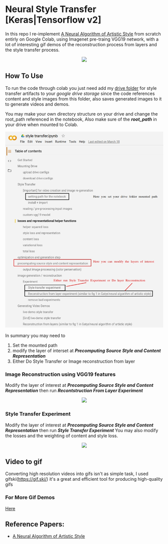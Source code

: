 # Neural Style Transfer [Keras|Tensorflow v2]

In this repo I re-implement [A Neural Algorithm of Artistic Style](http://arxiv.org/pdf/1508.06576v2.pdf) from scratch entirly on Google Colab, using Imagenet pre-traing VGG19 network, with a lot of interesting gif demos of the reconstruction process from layers and the style transfer process.

<p align="center">
  <img src="https://github.com/mohammed-elkomy/neural-style-transfer-tensorflow/blob/master/gifs/x2.gif"  />
</p>

## How To Use
To run the code through colab you just need add my [drive folder](https://drive.google.com/drive/u/4/folders/1j6AmahNcJ3seM7Davwz2CuXCN87FQQjZ) for style transfer artifacts to your *google drive storage* since the code references content and style images from this folder, also saves generated images to it to generate videos and demos.

You may make your own directory structure on your drive and change the root_path referenced in the notebook, Also make sure of the **_root_path_**  in your drive when mounted to Colab.

<p align="center">
  <img src="https://github.com/mohammed-elkomy/neural-style-transfer-tensorflow/blob/master/gifs/style.jpg"  />
</p>

In summary you may need to 
1) Set the mounted path 
2) modify the layer of interset at **_Precomputing Source Style and Content Representation_**
3) Either Do Style Transfer or Image reconstruction from layer 

### Image Reconstruction using VGG19 features
Modify the layer of interest at **_Precomputing Source Style and Content Representation_** then run **_Recontstruction From Layer Experiment_**

<p align="center">
  <img src="https://github.com/mohammed-elkomy/neural-style-transfer-tensorflow/blob/master/gifs/0.gif"  />
</p>

### Style Transfer Experiment
Modify the layer of interest at **_Precomputing Source Style and Content Representation_** then run **_Style Transfer  Experiment_**
You may also modify the losses and the weighting of content and style loss.

<p align="center">
  <img src="https://github.com/mohammed-elkomy/neural-style-transfer-tensorflow/blob/master/gifs/3.gif"  />
</p>

## Video to gif 
Converting high resolution videos into gifs isn't as simple task, I used gifski(https://gif.ski/) it's a great and efficient tool for producing high-quality gifs

### For More Gif Demos
[Here](https://github.com/mohammed-elkomy/neural-style-transfer-tensorflow/tree/master/gifs)

## Reference Papers:
* [A Neural Algorithm of Artistic Style](http://arxiv.org/pdf/1508.06576v2.pdf)






